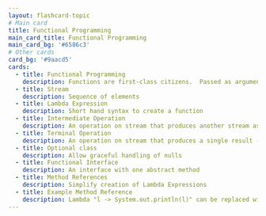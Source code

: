 ```yaml
---
layout: flashcard-topic
# Main card
title: Functional Programming
main_card_title: Functional Programming
main_card_bg: '#6586c3'
# Other cards
card_bg: '#9aacd5'
cards:
  - title: Functional Programming
    description: Functions are first-class citizens.  Passed as arguments to other functions, returned as results, and stored in variables. 
  - title: Stream
    description: Sequence of elements
  - title: Lambda Expression 
    description: Short hand syntax to create a function
  - title: Intermediate Operation
    description: An operation on stream that produces another stream as output
  - title: Terminal Operation
    description: An operation on stream that produces a single result - reduce(), forEach(), ..
  - title: Optional class
    description: Allow graceful handling of nulls
  - title: Functional Interface
    description: An interface with one abstract method
  - title: Method References
    description: Simplify creation of Lambda Expressions
  - title: Example Method Reference
    description: Lambda "l -> System.out.println(l)" can be replaced with "System.out::println"
---
```

